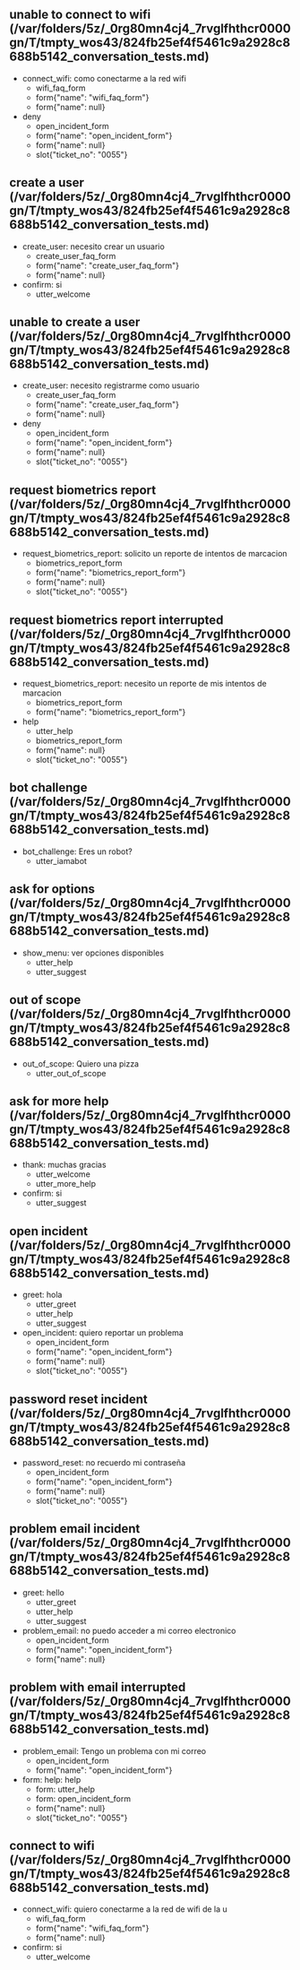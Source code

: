 ## unable to connect to wifi (/var/folders/5z/_0rg80mn4cj4_7rvglfhthcr0000gn/T/tmpty_wos43/824fb25ef4f5461c9a2928c8688b5142_conversation_tests.md)
* connect_wifi: como conectarme a la red wifi
    - wifi_faq_form   <!-- predicted: utter_default -->
    - form{"name": "wifi_faq_form"}
    - form{"name": null}
* deny
    - open_incident_form
    - form{"name": "open_incident_form"}
    - form{"name": null}
    - slot{"ticket_no": "0055"}


## create a user (/var/folders/5z/_0rg80mn4cj4_7rvglfhthcr0000gn/T/tmpty_wos43/824fb25ef4f5461c9a2928c8688b5142_conversation_tests.md)
* create_user: necesito crear un usuario
    - create_user_faq_form   <!-- predicted: utter_default -->
    - form{"name": "create_user_faq_form"}
    - form{"name": null}
* confirm: si
    - utter_welcome   <!-- predicted: utter_default -->


## unable to create a user (/var/folders/5z/_0rg80mn4cj4_7rvglfhthcr0000gn/T/tmpty_wos43/824fb25ef4f5461c9a2928c8688b5142_conversation_tests.md)
* create_user: necesito registrarme como usuario
    - create_user_faq_form   <!-- predicted: utter_default -->
    - form{"name": "create_user_faq_form"}
    - form{"name": null}
* deny
    - open_incident_form
    - form{"name": "open_incident_form"}
    - form{"name": null}
    - slot{"ticket_no": "0055"}


## request biometrics report (/var/folders/5z/_0rg80mn4cj4_7rvglfhthcr0000gn/T/tmpty_wos43/824fb25ef4f5461c9a2928c8688b5142_conversation_tests.md)
* request_biometrics_report: solicito un reporte de intentos de marcacion
    - biometrics_report_form   <!-- predicted: utter_default -->
    - form{"name": "biometrics_report_form"}
    - form{"name": null}
    - slot{"ticket_no": "0055"}


## request biometrics report interrupted (/var/folders/5z/_0rg80mn4cj4_7rvglfhthcr0000gn/T/tmpty_wos43/824fb25ef4f5461c9a2928c8688b5142_conversation_tests.md)
* request_biometrics_report: necesito un reporte de mis intentos de marcacion
    - biometrics_report_form   <!-- predicted: utter_default -->
    - form{"name": "biometrics_report_form"}
* help
    - utter_help
    - biometrics_report_form   <!-- predicted: action_listen -->
    - form{"name": null}
    - slot{"ticket_no": "0055"}


## bot challenge (/var/folders/5z/_0rg80mn4cj4_7rvglfhthcr0000gn/T/tmpty_wos43/824fb25ef4f5461c9a2928c8688b5142_conversation_tests.md)
* bot_challenge: Eres un robot?
    - utter_iamabot   <!-- predicted: utter_default -->


## ask for options (/var/folders/5z/_0rg80mn4cj4_7rvglfhthcr0000gn/T/tmpty_wos43/824fb25ef4f5461c9a2928c8688b5142_conversation_tests.md)
* show_menu: ver opciones disponibles
    - utter_help   <!-- predicted: utter_default -->
    - utter_suggest   <!-- predicted: action_listen -->


## out of scope (/var/folders/5z/_0rg80mn4cj4_7rvglfhthcr0000gn/T/tmpty_wos43/824fb25ef4f5461c9a2928c8688b5142_conversation_tests.md)
* out_of_scope: Quiero una pizza
    - utter_out_of_scope   <!-- predicted: utter_default -->


## ask for more help (/var/folders/5z/_0rg80mn4cj4_7rvglfhthcr0000gn/T/tmpty_wos43/824fb25ef4f5461c9a2928c8688b5142_conversation_tests.md)
* thank: muchas gracias
    - utter_welcome   <!-- predicted: utter_default -->
    - utter_more_help   <!-- predicted: utter_default -->
* confirm: si
    - utter_suggest   <!-- predicted: utter_default -->


## open incident (/var/folders/5z/_0rg80mn4cj4_7rvglfhthcr0000gn/T/tmpty_wos43/824fb25ef4f5461c9a2928c8688b5142_conversation_tests.md)
* greet: hola
    - utter_greet   <!-- predicted: utter_default -->
    - utter_help   <!-- predicted: utter_suggest -->
    - utter_suggest   <!-- predicted: action_listen -->
* open_incident: quiero reportar un problema
    - open_incident_form   <!-- predicted: utter_default -->
    - form{"name": "open_incident_form"}
    - form{"name": null}
    - slot{"ticket_no": "0055"}


## password reset incident (/var/folders/5z/_0rg80mn4cj4_7rvglfhthcr0000gn/T/tmpty_wos43/824fb25ef4f5461c9a2928c8688b5142_conversation_tests.md)
* password_reset: no recuerdo mi contraseña
    - open_incident_form   <!-- predicted: utter_default -->
    - form{"name": "open_incident_form"}
    - form{"name": null}
    - slot{"ticket_no": "0055"}


## problem email incident (/var/folders/5z/_0rg80mn4cj4_7rvglfhthcr0000gn/T/tmpty_wos43/824fb25ef4f5461c9a2928c8688b5142_conversation_tests.md)
* greet: hello
    - utter_greet   <!-- predicted: utter_default -->
    - utter_help   <!-- predicted: utter_suggest -->
    - utter_suggest   <!-- predicted: action_listen -->
* problem_email: no puedo acceder a mi correo electronico
    - open_incident_form   <!-- predicted: utter_default -->
    - form{"name": "open_incident_form"}
    - form{"name": null}


## problem with email interrupted (/var/folders/5z/_0rg80mn4cj4_7rvglfhthcr0000gn/T/tmpty_wos43/824fb25ef4f5461c9a2928c8688b5142_conversation_tests.md)
* problem_email: Tengo un problema con mi correo
    - open_incident_form   <!-- predicted: utter_default -->
    - form{"name": "open_incident_form"}
* form: help: help
    - form: utter_help   <!-- predicted: open_incident_form -->
    - form: open_incident_form   <!-- predicted: action_listen -->
    - form{"name": null}
    - slot{"ticket_no": "0055"}


## connect to wifi (/var/folders/5z/_0rg80mn4cj4_7rvglfhthcr0000gn/T/tmpty_wos43/824fb25ef4f5461c9a2928c8688b5142_conversation_tests.md)
* connect_wifi: quiero conectarme a la red de wifi de la u
    - wifi_faq_form   <!-- predicted: utter_default -->
    - form{"name": "wifi_faq_form"}
    - form{"name": null}
* confirm: si
    - utter_welcome   <!-- predicted: utter_default -->


